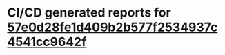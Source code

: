 # CI/CD generated reports for [57e0d28fe1d409b2b577f2534937c4541cc9642f](https://github.com/hydephp/develop/commit/57e0d28fe1d409b2b577f2534937c4541cc9642f)
